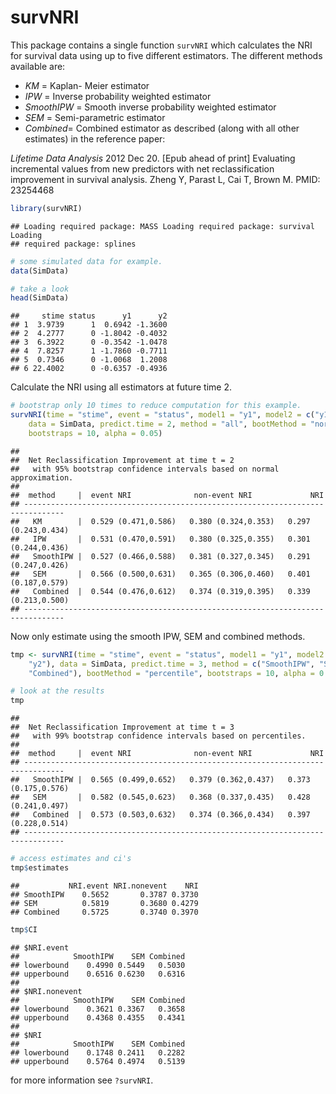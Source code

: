 survNRI
============================

This package contains a single function `survNRI` which calculates the NRI for survival data using up to five different estimators. The different methods available are:

- *KM* = Kaplan- Meier estimator 
- *IPW* = Inverse probability weighted estimator 
- *SmoothIPW* = Smooth inverse probability weighted estimator 
- *SEM* = Semi-parametric estimator
- *Combined*= Combined estimator as described (along with all other estimates) in the reference paper:

*Lifetime Data Analysis* 2012 Dec 20. [Epub ahead of print] Evaluating incremental values from new predictors with net reclassification improvement in survival analysis. Zheng Y, Parast L, Cai T, Brown M. PMID: 23254468



```r
library(survNRI)
```

```
## Loading required package: MASS Loading required package: survival Loading
## required package: splines
```

```r
# some simulated data for example.
data(SimData)

# take a look
head(SimData)
```

```
##     stime status      y1      y2
## 1  3.9739      1  0.6942 -1.3600
## 2  4.2777      0 -1.8042 -0.4032
## 3  6.3922      0 -0.3542 -1.0478
## 4  7.8257      1 -1.7860 -0.7711
## 5  0.7346      0 -1.0068  1.2008
## 6 22.4002      0 -0.6357 -0.4936
```


Calculate the NRI using all estimators at future time 2.



```r
# bootstrap only 10 times to reduce computation for this example.
survNRI(time = "stime", event = "status", model1 = "y1", model2 = c("y1", "y2"), 
    data = SimData, predict.time = 2, method = "all", bootMethod = "normal", 
    bootstraps = 10, alpha = 0.05)
```

```
## 
##  Net Reclassification Improvement at time t = 2
##   with 95% bootstrap confidence intervals based on normal approximation.
## 
##  method     |  event NRI              non-event NRI             NRI 
## -------------------------------------------------------------------------------
##   KM        |  0.529 (0.471,0.586)   0.380 (0.324,0.353)   0.297 (0.243,0.434)   
##   IPW       |  0.531 (0.470,0.591)   0.380 (0.325,0.355)   0.301 (0.244,0.436)   
##   SmoothIPW |  0.527 (0.466,0.588)   0.381 (0.327,0.345)   0.291 (0.247,0.426)   
##   SEM       |  0.566 (0.500,0.631)   0.365 (0.306,0.460)   0.401 (0.187,0.579)   
##   Combined  |  0.544 (0.476,0.612)   0.374 (0.319,0.395)   0.339 (0.213,0.500)   
## -------------------------------------------------------------------------------
```


Now only estimate using the smooth IPW, SEM and combined methods. 


```r
tmp <- survNRI(time = "stime", event = "status", model1 = "y1", model2 = c("y1", 
    "y2"), data = SimData, predict.time = 3, method = c("SmoothIPW", "SEM", 
    "Combined"), bootMethod = "percentile", bootstraps = 10, alpha = 0.01)

# look at the results
tmp
```

```
## 
##  Net Reclassification Improvement at time t = 3
##   with 99% bootstrap confidence intervals based on percentiles.
## 
##  method     |  event NRI              non-event NRI             NRI 
## -------------------------------------------------------------------------------
##   SmoothIPW |  0.565 (0.499,0.652)   0.379 (0.362,0.437)   0.373 (0.175,0.576)   
##   SEM       |  0.582 (0.545,0.623)   0.368 (0.337,0.435)   0.428 (0.241,0.497)   
##   Combined  |  0.573 (0.503,0.632)   0.374 (0.366,0.434)   0.397 (0.228,0.514)   
## -------------------------------------------------------------------------------
```



```r
# access estimates and ci's
tmp$estimates
```

```
##           NRI.event NRI.nonevent    NRI
## SmoothIPW    0.5652       0.3787 0.3730
## SEM          0.5819       0.3680 0.4279
## Combined     0.5725       0.3740 0.3970
```

```r
tmp$CI
```

```
## $NRI.event
##            SmoothIPW    SEM Combined
## lowerbound    0.4990 0.5449   0.5030
## upperbound    0.6516 0.6230   0.6316
## 
## $NRI.nonevent
##            SmoothIPW    SEM Combined
## lowerbound    0.3621 0.3367   0.3658
## upperbound    0.4368 0.4355   0.4341
## 
## $NRI
##            SmoothIPW    SEM Combined
## lowerbound    0.1748 0.2411   0.2282
## upperbound    0.5764 0.4974   0.5139
```



for more information see `?survNRI`. 




